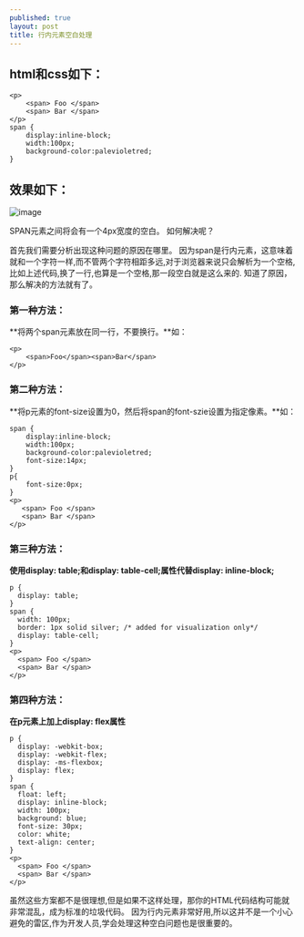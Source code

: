 ```yaml
---
published: true
layout: post
title: 行内元素空白处理
---
```

##  html和css如下：

	<p>
	    <span> Foo </span>
	    <span> Bar </span>
	</p>
	span { 
	    display:inline-block;
	    width:100px;
	    background-color:palevioletred;
	}

## 效果如下：

![image]({{site.baseurl}}/https://raw.githubusercontent.com/icodeajk/icodeajk.github.io/master/images/image.png)

SPAN元素之间将会有一个4px宽度的空白。
如何解决呢？

首先我们需要分析出现这种问题的原因在哪里。
因为span是行内元素，这意味着就和一个字符一样,而不管两个字符相距多远,对于浏览器来说只会解析为一个空格, 比如上述代码,换了一行,也算是一个空格,那一段空白就是这么来的.
知道了原因，那么解决的方法就有了。

### 第一种方法：
**将两个span元素放在同一行，不要换行。**如：

	<p>
	    <span>Foo</span><span>Bar</span>
	</p>

### 第二种方法：
**将p元素的font-size设置为0，然后将span的font-szie设置为指定像素。**如：

	span { 
	    display:inline-block;
	    width:100px;
	    background-color:palevioletred;
	    font-size:14px;
	}
	p{
	    font-size:0px;
	}
	<p>
 	   <span> Foo </span>
 	   <span> Bar </span>
	</p>

### 第三种方法：
**使用display: table;和display: table-cell;属性代替display: inline-block;**

	p {
	  display: table;
	}
	span {
	  width: 100px;
	  border: 1px solid silver; /* added for visualization only*/
	  display: table-cell;
	}
	<p>
	  <span> Foo </span>
	  <span> Bar </span>
	</p>

### 第四种方法：
**在p元素上加上display: flex属性**

	p {
	  display: -webkit-box;
	  display: -webkit-flex;
	  display: -ms-flexbox;
	  display: flex;
	}
	span {
	  float: left;
	  display: inline-block;
	  width: 100px;
	  background: blue;
	  font-size: 30px;
	  color: white;
	  text-align: center;
	}
	<p>
	  <span> Foo </span>
	  <span> Bar </span>
	</p>

虽然这些方案都不是很理想,但是如果不这样处理，那你的HTML代码结构可能就非常混乱，成为标准的垃圾代码。
因为行内元素非常好用,所以这并不是一个小心避免的雷区,作为开发人员,学会处理这种空白问题也是很重要的。
